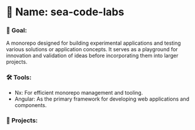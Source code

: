 # 📁 **Name**: sea-code-labs

### 🎯 **Goal**:

A monorepo designed for building experimental applications and testing various solutions or application concepts.
It serves as a playground for innovation and validation of ideas before incorporating them into larger projects.

### 🛠️ **Tools**:

- Nx: For efficient monorepo management and tooling.
- Angular: As the primary framework for developing web applications and components.

### 🔗 **Projects**:
